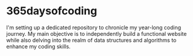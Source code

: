 # 365daysofcoding
I'm setting up a dedicated repository to chronicle my year-long coding journey. My main objective is to independently build a functional website while also delving into the realm of data structures and algorithms to enhance my coding skills.


